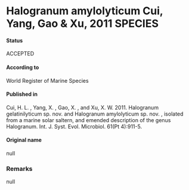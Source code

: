 Halogranum amylolyticum Cui, Yang, Gao & Xu, 2011 SPECIES
=======

#### Status
ACCEPTED

#### According to
World Register of Marine Species

#### Published in
Cui, H. L. , Yang, X. , Gao, X. , and Xu, X. W. 2011. Halogranum gelatinilyticum sp. nov. and Halogranum amylolyticum sp. nov. , isolated from a marine solar saltern, and emended description of the genus Halogranum. Int. J. Syst. Evol. Microbiol. 61(Pt 4):911-5.

#### Original name
null

### Remarks
null